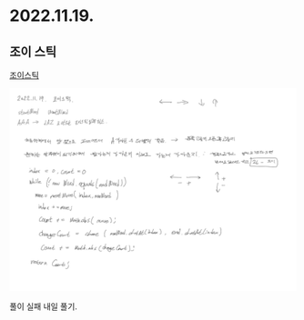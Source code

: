 # 2022.11.19.

## 조이 스틱

[조이스틱](https://school.programmers.co.kr/learn/courses/30/lessons/42860#)

![](TIL-109.jpg)

풀이 실패 내일 풀기.